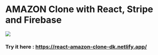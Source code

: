 # AMAZON Clone with React, Stripe and Firebase

<img src="https://res.cloudinary.com/dbu3ntrbw/image/upload/v1650894935/portfolio/Amazon-clone_ebi4gt.png"/>

### Try it here : https://react-amazon-clone-dk.netlify.app/
